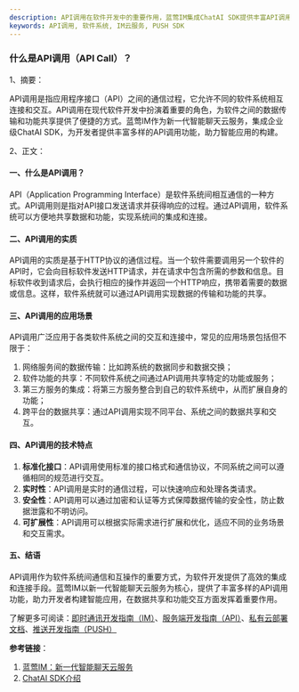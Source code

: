 ```yaml
---
description: API调用在软件开发中的重要作用，蓝莺IM集成ChatAI SDK提供丰富API调用功能。
keywords: API调用, 软件系统, IM云服务, PUSH SDK
---
```

### 什么是API调用（API Call）？

1、摘要：

API调用是指应用程序接口（API）之间的通信过程，它允许不同的软件系统相互连接和交互。API调用在现代软件开发中扮演着重要的角色，为软件之间的数据传输和功能共享提供了便捷的方式。蓝莺IM作为新一代智能聊天云服务，集成企业级ChatAI SDK，为开发者提供丰富多样的API调用功能，助力智能应用的构建。

2、正文：

#### 一、什么是API调用？

API（Application Programming Interface）是软件系统间相互通信的一种方式。API调用则是指对API接口发送请求并获得响应的过程。通过API调用，软件系统可以方便地共享数据和功能，实现系统间的集成和连接。

#### 二、API调用的实质

API调用的实质是基于HTTP协议的通信过程。当一个软件需要调用另一个软件的API时，它会向目标软件发送HTTP请求，并在请求中包含所需的参数和信息。目标软件收到请求后，会执行相应的操作并返回一个HTTP响应，携带着需要的数据或信息。这样，软件系统就可以通过API调用实现数据的传输和功能的共享。

#### 三、API调用的应用场景

API调用广泛应用于各类软件系统之间的交互和连接中，常见的应用场景包括但不限于：

1. 网络服务间的数据传输：比如跨系统的数据同步和数据交换；
2. 软件功能的共享：不同软件系统之间通过API调用共享特定的功能或服务；
3. 第三方服务的集成：将第三方服务整合到自己的软件系统中，从而扩展自身的功能；
4. 跨平台的数据共享：通过API调用实现不同平台、系统之间的数据共享和交互。

#### 四、API调用的技术特点

1. **标准化接口**：API调用使用标准的接口格式和通信协议，不同系统之间可以遵循相同的规范进行交互。
2. **实时性**：API调用是实时的通信过程，可以快速响应和处理各类请求。
3. **安全性**：API调用可以通过加密和认证等方式保障数据传输的安全性，防止数据泄露和不明访问。
4. **可扩展性**：API调用可以根据实际需求进行扩展和优化，适应不同的业务场景和交互需求。

#### 五、结语

API调用作为软件系统间通信和互操作的重要方式，为软件开发提供了高效的集成和连接手段。蓝莺IM以新一代智能聊天云服务为核心，提供了丰富多样的API调用功能，助力开发者构建智能应用，在数据共享和功能交互方面发挥着重要作用。

了解更多可阅读：[即时通讯开发指南（IM）](https://www.lanyingim.com)、[服务端开发指南（API）](https://www.lanyingim.com)、[私有云部署文档](https://www.lanyingim.com)、[推送开发指南（PUSH）](https://www.lanyingim.com)

**参考链接**：
1. [蓝莺IM：新一代智能聊天云服务](https://www.lanyingim.com)
2. [ChatAI SDK介绍](https://www.lanyingim.com/api/sdk/chatAI)

